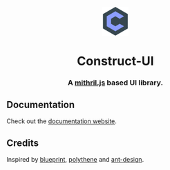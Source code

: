 <p align="center">
  <a href="" rel="noopener" target="_blank"><img width="60" src="./docs/src/logo.svg" alt="Construct-UI logo"></a></p>
</p>

<h1 align="center">Construct-UI</h1>

<div align="center">

### A [mithril.js](https://github.com/MithrilJS/mithril.js) based UI library.

</div>

## Documentation

Check out the [documentation website](https://github.com/vrimar/construct-ui).

## Credits
Inspired by [blueprint](https://github.com/palantir/blueprint), [polythene](https://github.com/ArthurClemens/polythene) and [ant-design](https://github.com/ant-design/ant-design).
